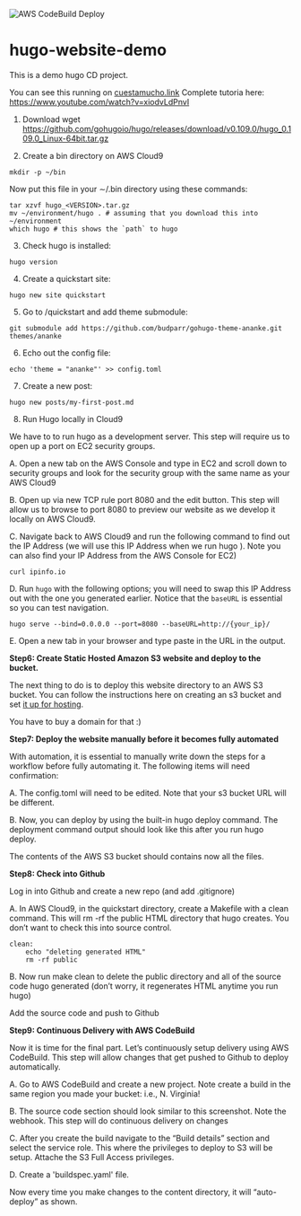 ![AWS CodeBuild Deploy](https://codebuild.us-east-1.amazonaws.com/badges?uuid=eyJlbmNyeXB0ZWREYXRhIjoidGtwTzZSYXRtU3lFMTZPUkJySk00MVVGY2JHOExROXgzTFRPdC83QzBGVzVSTmJaenRsTEc2VXlRY0lBejYxWU9VNFg0NWZQR3FQbjIrVFVxSUdCb2NNPSIsIml2UGFyYW1ldGVyU3BlYyI6InA3WGFuUUpuQXpSN3ZHRmgiLCJtYXRlcmlhbFNldFNlcmlhbCI6MX0%3D&branch=main)

# hugo-website-demo
This is a demo hugo CD project.

You can see this running on [cuestamucho.link](http://cuestamucho.link)
Complete tutoria here: https://www.youtube.com/watch?v=xiodvLdPnvI

1. Download wget https://github.com/gohugoio/hugo/releases/download/v0.109.0/hugo_0.109.0_Linux-64bit.tar.gz

2. Create a bin directory on AWS Cloud9
```
mkdir -p ~/bin
```

Now put this file in your ∼/.bin directory using these commands:

```
tar xzvf hugo_<VERSION>.tar.gz
mv ~/environment/hugo . # assuming that you download this into ~/environment
which hugo # this shows the `path` to hugo
```

3. Check hugo is installed:
```
hugo version
```

4. Create a quickstart site:
```
hugo new site quickstart
```

5. Go to /quickstart and add theme submodule:
```
git submodule add https://github.com/budparr/gohugo-theme-ananke.git themes/ananke
```

6. Echo out the config file:
```
echo 'theme = "ananke"' >> config.toml
```

7. Create a new post:
```
hugo new posts/my-first-post.md
```

8. Run Hugo locally in Cloud9

We have to to run hugo as a development server. This step will require us to open up a port on EC2 security groups.

A. Open a new tab on the AWS Console and type in EC2 and scroll down to security groups and look
for the security group with the same name as your AWS Cloud9

B. Open up via new TCP rule port 8080 and the edit button. This step will allow us to browse to
port 8080 to preview our website as we develop it locally on AWS Cloud9.

C. Navigate back to AWS Cloud9 and run the following command to find out the IP Address (we
will use this IP Address when we run hugo ). Note you can also find your IP Address from the AWS
Console for EC2)

```
curl ipinfo.io
```

D. Run `hugo` with the following options; you will need to swap this IP Address out 
with the one you generated earlier. Notice that the `baseURL` is essential so you 
can test navigation.

```
hugo serve --bind=0.0.0.0 --port=8080 --baseURL=http://{your_ip}/
```

E. Open a new tab in your browser and type paste in the URL in the output.

**Step6: Create Static Hosted Amazon S3 website and deploy to the bucket.**

The next thing to do is to deploy this website directory to an AWS S3 bucket. You can follow the
instructions here on creating an s3 bucket and set [it up for hosting](https://docs.aws.amazon.com/AmazonS3/latest/user-guide/static-website-hosting.html).

You have to buy a domain for that :) 

**Step7: Deploy the website manually before it becomes fully automated**

With automation, it is essential to manually write down the steps for a workflow before fully
automating it. The following items will need confirmation:

A. The config.toml will need to be edited. Note that your s3 bucket URL will be different.

B. Now, you can deploy by using the built-in hugo deploy command. The deployment command
output should look like this after you run hugo deploy.

The contents of the AWS S3 bucket should contains now all the files.

**Step8: Check into Github**

Log in into Github and create a new repo (and add .gitignore)

A. In AWS Cloud9, in the quickstart directory, create a Makefile with a clean command. This will rm
-rf the public HTML directory that hugo creates. You don’t want to check this into source control.

```
clean:
    echo "deleting generated HTML"
    rm -rf public
```

B. Now run make clean to delete the public directory and all of the source code hugo generated
(don’t worry, it regenerates HTML anytime you run hugo)

Add the source code and push to Github

**Step9: Continuous Delivery with AWS CodeBuild**

Now it is time for the final part. Let’s continuously setup delivery using AWS CodeBuild. This
step will allow changes that get pushed to Github to deploy automatically.

A. Go to AWS CodeBuild and create a new project. Note create a build in the same region you made your
   bucket: i.e., N. Virginia!
   
B. The source code section should look similar to this screenshot. Note the webhook. This step will do
   continuous delivery on changes
   
C. After you create the build navigate to the “Build details” section and select the service role. This
where the privileges to deploy to S3 will be setup. Attache the S3 Full Access privileges.

D. Create a 'buildspec.yaml' file. 

Now every time you make changes to the content directory, it will “auto-deploy” as shown.
  
